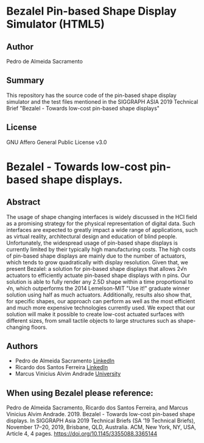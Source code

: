 # Bezalel Pin-based Shape Display Simulator (HTML5)

## Author
Pedro de Almeida Sacramento

## Summary
This repository has the source code of the pin-based shape display simulator and the test files mentioned in the SIGGRAPH ASIA 2019 Technical Brief "Bezalel - Towards low-cost pin-based shape displays"

## License
GNU Affero General Public License v3.0

# Bezalel - Towards low-cost pin-based shape displays.

## Abstract
The usage of shape changing interfaces is widely discussed in the HCI field as a promising strategy for the physical representation of digital data. Such interfaces are expected to greatly impact a wide range of applications, such as virtual reality, architectural design and education of blind people. Unfortunately, the widespread usage of pin-based shape displays is currently limited by their typically high manufacturing costs. The high costs of pin-based shape displays are mainly due to the number of actuators, which tends to grow quadratically with display resolution. Given that, we present Bezalel: a solution for pin-based shape displays that allows 2√n actuators to efficiently actuate pin-based shape displays with n pins. Our solution is able to fully render any 2.5D shape within a time proportional to √n, which outperforms the 2014 Lemelson-MIT "Use it!" graduate winner solution using half as much actuators. Additionally, results also show that, for specific shapes, our approach can perform as well as the most efficient and much more expensive technologies currently used. We expect that our solution will make it possible to create low-cost actuated surfaces with different sizes, from small tactile objects to large structures such as shape-changing floors.

## Authors
* Pedro de Almeida Sacramento [LinkedIn](https://br.linkedin.com/in/pedro-sacramento-1b99b05b)
* Ricardo dos Santos Ferreira [LinkedIn](https://www.linkedin.com/in/ricardo-ferreira-188b9316/)
* Marcus Vinicius Alvim Andrade [University](http://www2.dpi.ufv.br/?page_id=542)

## When using Bezalel please reference:
Pedro de Almeida Sacramento, Ricardo dos Santos Ferreira, and Marcus Vinicius Alvim Andrade. 2019. Bezalel - Towards low-cost pin-based shape displays. In SIGGRAPH Asia 2019 Technical Briefs (SA ’19 Technical Briefs), November 17–20, 2019, Brisbane, QLD, Australia. ACM, New York, NY, USA, Article 4, 4 pages. https://doi.org/10.1145/3355088.3365144

